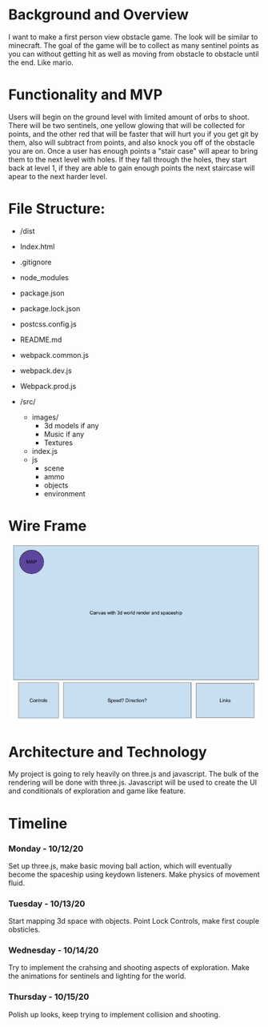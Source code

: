 # Background and Overview
I want to make a first person view obstacle game. The look will be similar to minecraft. The goal of the game will be to collect as many sentinel points as you can without getting hit as well as moving from obstacle to obstacle until the end. Like mario.


# Functionality and MVP

Users will begin on the ground level with limited amount of orbs to shoot. There will be two sentinels, one yellow glowing that will be collected for points, and the other red that will be faster that will hurt you if you get git by them, also will subtract from points, and also knock you off of the obstacle you are on. Once a user has enough points a "stair case" will apear to bring them to the next level with holes. If they fall through the holes, they start back at level 1, if they are able to gain enough points the next staircase will apear to the next harder level.



# File Structure:


* /dist 

* Index.html
* .gitignore
* node_modules
* package.json
* package.lock.json
* postcss.config.js
* README.md
* webpack.common.js
* webpack.dev.js
* Webpack.prod.js

* /src/
	* images/
		* 3d models if any
		* Music if any
		* Textures
	* index.js
	* js
		* scene
		* ammo
		* objects
		* environment
    
# Wire Frame

![wire frame](./src/images/wireframe.png)


# Architecture and Technology

My project is going to rely heavily on three.js and javascript. The bulk of the rendering will be done with three.js. Javascript will be used to create the UI and conditionals of exploration and game like feature.

# Timeline

### Monday - 10/12/20
Set up three.js, make basic moving ball action, which will eventually become the spaceship using keydown listeners. Make physics of movement fluid.

### Tuesday - 10/13/20
Start mapping 3d space with objects. Point Lock Controls, make first couple obsticles.

### Wednesday - 10/14/20
Try to implement the crahsing and shooting aspects of exploration. Make the animations for sentinels and lighting for the world.

### Thursday - 10/15/20
Polish up looks, keep trying to implement collision and shooting.



